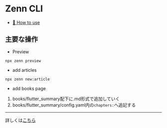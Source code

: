 # Zenn CLI

* [📘 How to use](https://zenn.dev/zenn/articles/zenn-cli-guide)


## 主要な操作
* Preview

```
npx zenn preview
```

* add articles

```
npx zenn new:article
```

* add books page

1. books/flutter_summary配下に.md形式で追加していく
1. books/flutter_summary/config.yaml内の`chapters:`へ追記する


---
詳しくは[こちら](https://zenn.dev/zenn/articles/zenn-cli-guide)